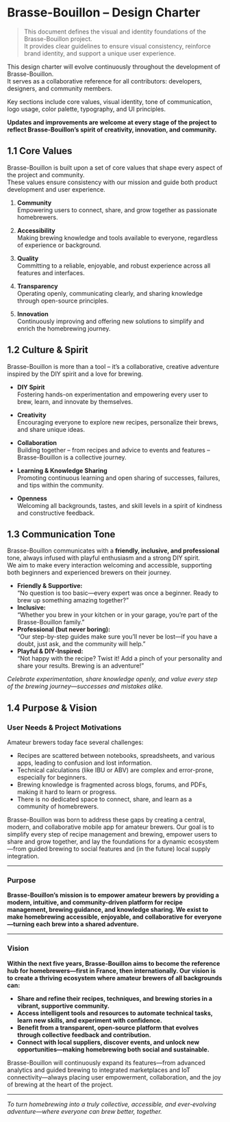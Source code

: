 # Brasse-Bouillon – Design Charter

> This document defines the visual and identity foundations of the Brasse-Bouillon project.  
> It provides clear guidelines to ensure visual consistency, reinforce brand identity, and support a unique user experience.

This design charter will evolve continuously throughout the development of Brasse-Bouillon.  
It serves as a collaborative reference for all contributors: developers, designers, and community members.

Key sections include core values, visual identity, tone of communication, logo usage, color palette, typography, and UI principles.

**Updates and improvements are welcome at every stage of the project to reflect Brasse-Bouillon’s spirit of creativity, innovation, and community.**

## 1.1 Core Values

Brasse-Bouillon is built upon a set of core values that shape every aspect of the project and community.  
These values ensure consistency with our mission and guide both product development and user experience.

1. **Community**  
   Empowering users to connect, share, and grow together as passionate homebrewers.

2. **Accessibility**  
   Making brewing knowledge and tools available to everyone, regardless of experience or background.

3. **Quality**  
   Committing to a reliable, enjoyable, and robust experience across all features and interfaces.

4. **Transparency**  
   Operating openly, communicating clearly, and sharing knowledge through open-source principles.

5. **Innovation**  
   Continuously improving and offering new solutions to simplify and enrich the homebrewing journey.

## 1.2 Culture & Spirit

Brasse-Bouillon is more than a tool – it’s a collaborative, creative adventure inspired by the DIY spirit and a love for brewing.

- **DIY Spirit**  
  Fostering hands-on experimentation and empowering every user to brew, learn, and innovate by themselves.

- **Creativity**  
  Encouraging everyone to explore new recipes, personalize their brews, and share unique ideas.

- **Collaboration**  
  Building together – from recipes and advice to events and features – Brasse-Bouillon is a collective journey.

- **Learning & Knowledge Sharing**  
  Promoting continuous learning and open sharing of successes, failures, and tips within the community.

- **Openness**  
  Welcoming all backgrounds, tastes, and skill levels in a spirit of kindness and constructive feedback.

## 1.3 Communication Tone

Brasse-Bouillon communicates with a **friendly, inclusive, and professional** tone, always infused with playful enthusiasm and a strong DIY spirit.  
We aim to make every interaction welcoming and accessible, supporting both beginners and experienced brewers on their journey.

- **Friendly & Supportive:**  
  “No question is too basic—every expert was once a beginner. Ready to brew up something amazing together?”
- **Inclusive:**  
  “Whether you brew in your kitchen or in your garage, you’re part of the Brasse-Bouillon family.”
- **Professional (but never boring):**  
  “Our step-by-step guides make sure you’ll never be lost—if you have a doubt, just ask, and the community will help.”
- **Playful & DIY-Inspired:**  
  “Not happy with the recipe? Twist it! Add a pinch of your personality and share your results. Brewing is an adventure!”

*Celebrate experimentation, share knowledge openly, and value every step of the brewing journey—successes and mistakes alike.*

## 1.4 Purpose & Vision

### User Needs & Project Motivations

Amateur brewers today face several challenges:

- Recipes are scattered between notebooks, spreadsheets, and various apps, leading to confusion and lost information.
- Technical calculations (like IBU or ABV) are complex and error-prone, especially for beginners.
- Brewing knowledge is fragmented across blogs, forums, and PDFs, making it hard to learn or progress.
- There is no dedicated space to connect, share, and learn as a community of homebrewers.

Brasse-Bouillon was born to address these gaps by creating a central, modern, and collaborative mobile app for amateur brewers.
Our goal is to simplify every step of recipe management and brewing, empower users to share and grow together, and lay the foundations for a dynamic ecosystem—from guided brewing to social features and (in the future) local supply integration.

---

### Purpose

**Brasse-Bouillon’s mission is to empower amateur brewers by providing a modern, intuitive, and community-driven platform for recipe management, brewing guidance, and knowledge sharing.
We exist to make homebrewing accessible, enjoyable, and collaborative for everyone—turning each brew into a shared adventure.**

---

### Vision

**Within the next five years, Brasse-Bouillon aims to become the reference hub for homebrewers—first in France, then internationally.
Our vision is to create a thriving ecosystem where amateur brewers of all backgrounds can:**

- **Share and refine their recipes, techniques, and brewing stories in a vibrant, supportive community.**
- **Access intelligent tools and resources to automate technical tasks, learn new skills, and experiment with confidence.**
- **Benefit from a transparent, open-source platform that evolves through collective feedback and contribution.**
- **Connect with local suppliers, discover events, and unlock new opportunities—making homebrewing both social and sustainable.**

Brasse-Bouillon will continuously expand its features—from advanced analytics and guided brewing to integrated marketplaces and IoT connectivity—always placing user empowerment, collaboration, and the joy of brewing at the heart of the project.

---

*To turn homebrewing into a truly collective, accessible, and ever-evolving adventure—where everyone can brew better, together.*
